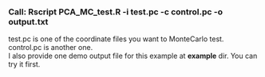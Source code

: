 ### Call: Rscript PCA_MC_test.R -i test.pc -c control.pc -o output.txt

test.pc is one of the coordinate files you want to MonteCarlo test.   
control.pc is another one.    
I also provide one demo output file for this example at **example** dir. You can try it first.